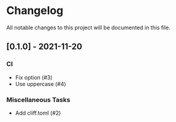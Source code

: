 # Changelog

All notable changes to this project will be documented in this file.

## [0.1.0] - 2021-11-20

### CI

- Fix option (#3)
- Use uppercase (#4)

### Miscellaneous Tasks

- Add cliff.toml (#2)

<!-- generated by git-cliff -->
